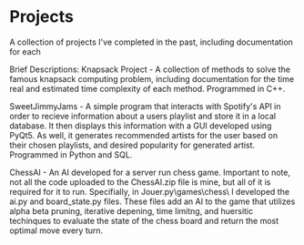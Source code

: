 # Projects
A collection of projects I've completed in the past, including documentation for each

Brief Descriptions:
Knapsack Project - A collection of methods to solve the famous knapsack computing problem, 
including documentation for the time real and estimated time complexity of each method. Programmed
in C++.

SweetJimmyJams - A  simple program that interacts with Spotify's API in order to recieve
information about a users playlist and store it in a local database. It then displays this 
information with a GUI developed using PyQt5. As well, it generates recommended artists for
the user based on their chosen playlists, and desired popularity for generated artist. Programmed
in Python and SQL.

ChessAI - An AI developed for a server run chess game. Important to note, not all the code uploaded to
the ChessAI.zip file is mine, but all of it is required for it to run. Specifially, in Jouer.py\games\chess\ 
I developed the ai.py and board_state.py files. These files add an AI to the game that utilizes alpha beta 
pruning, iterative depening, time limitng, and huersitic techinques to evaluate the state of the chess board
and return the most optimal move every turn. 
